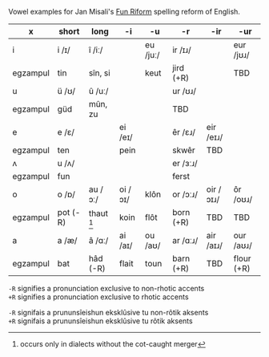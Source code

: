 Vowel examples for Jan Misali's [Fun Riform](https://www.seximal.net/riform) spelling reform of English.


x        | short   | long        | -i      | -u        | -r        | -ir       | -ur
---------| --------| ------------| --------| ----------| ----------| ----------| -----------
i        | i /ɪ/   | î /iː/      |         | eu /juː/  | ir /ɪɹ/   |           | eur /jʊɹ/
egzampul | tin     | sîn, si     |         | keut      | jird (+R) |           | TBD
u        | ü /ʊ/   | û /uː/      |         |           | ur /ʊɹ/   |           | 
egzampul | güd     | mûn, zu     |         |           | TBD       |           | 
e        | e /ɛ/   |             | ei /eɪ/ |           | êr /ɛɹ/   | eir /eɪɹ/ | 
egzampul | ten     |             | pein    |           | skwêr     | TBD       | 
ʌ        | u /ʌ/   |             |         |           | er /ɜːɹ/  |           | 
egzampul | fun     |             |         |           | ferst     |           | 
o        | o /ɒ/   | au /ɔː/     | oi /ɔɪ/ | klôn      | or /ɔːɹ/  | oir /ɔɪɹ/ | ôr /oʊɹ/
egzampul | pot (-R)| thaut [^1]  | koin    | flôt      | born (+R) | TBD       | TBD
a        | a /æ/   | â /ɑː/      | ai /aɪ/ | ou /aʊ/   | ar /ɑːɹ/  | air /aɪɹ/ | our /aʊɹ/
egzampul | bat     | hâd (-R)    | flait   | toun      | barn (+R) | TBD       | flour (+R)


`-R` signifies a pronunciation exclusive to non-rhotic accents  
`+R` signifies a pronunciation exclusive to rhotic accents

`-R` signifais a prununsîeishun eksklûsive tu non-rôtik aksents  
`+R` signifais a prununsîeishun eksklûsive tu rôtik aksents

[^1]: occurs only in dialects without the cot-caught merger
